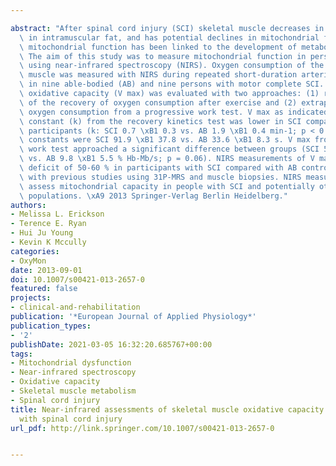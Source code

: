 ---
abstract: "After spinal cord injury (SCI) skeletal muscle decreases in size, increases\
  \ in intramuscular fat, and has potential declines in mitochondrial function. Reduced\
  \ mitochondrial function has been linked to the development of metabolic disease.\
  \ The aim of this study was to measure mitochondrial function in persons with SCI\
  \ using near-infrared spectroscopy (NIRS). Oxygen consumption of the vastus lateralis\
  \ muscle was measured with NIRS during repeated short-duration arterial occlusions\
  \ in nine able-bodied (AB) and nine persons with motor complete SCI. Skeletal muscle\
  \ oxidative capacity (V max) was evaluated with two approaches: (1) rate constant\
  \ of the recovery of oxygen consumption after exercise and (2) extrapolated maximum\
  \ oxygen consumption from a progressive work test. V max as indicated by the rate\
  \ constant (k) from the recovery kinetics test was lower in SCI compared with AB\
  \ participants (k: SCI 0.7 \xB1 0.3 vs. AB 1.9 \xB1 0.4 min-1; p < 0.001). Time\
  \ constants were SCI 91.9 \xB1 37.8 vs. AB 33.6 \xB1 8.3 s. V max from the progressive\
  \ work test approached a significant difference between groups (SCI 5.1 \xB1 2.9\
  \ vs. AB 9.8 \xB1 5.5 % Hb-Mb/s; p = 0.06). NIRS measurements of V max suggest a\
  \ deficit of 50-60 % in participants with SCI compared with AB controls, consistent\
  \ with previous studies using 31P-MRS and muscle biopsies. NIRS measurements can\
  \ assess mitochondrial capacity in people with SCI and potentially other injured/diseased\
  \ populations. \xA9 2013 Springer-Verlag Berlin Heidelberg."
authors:
- Melissa L. Erickson
- Terence E. Ryan
- Hui Ju Young
- Kevin K Mccully
categories:
- OxyMon
date: 2013-09-01
doi: 10.1007/s00421-013-2657-0
featured: false
projects:
- clinical-and-rehabilitation
publication: '*European Journal of Applied Physiology*'
publication_types:
- '2'
publishDate: 2021-03-05 16:32:20.685767+00:00
tags:
- Mitochondrial dysfunction
- Near-infrared spectroscopy
- Oxidative capacity
- Skeletal muscle metabolism
- Spinal cord injury
title: Near-infrared assessments of skeletal muscle oxidative capacity in persons
  with spinal cord injury
url_pdf: http://link.springer.com/10.1007/s00421-013-2657-0

---
